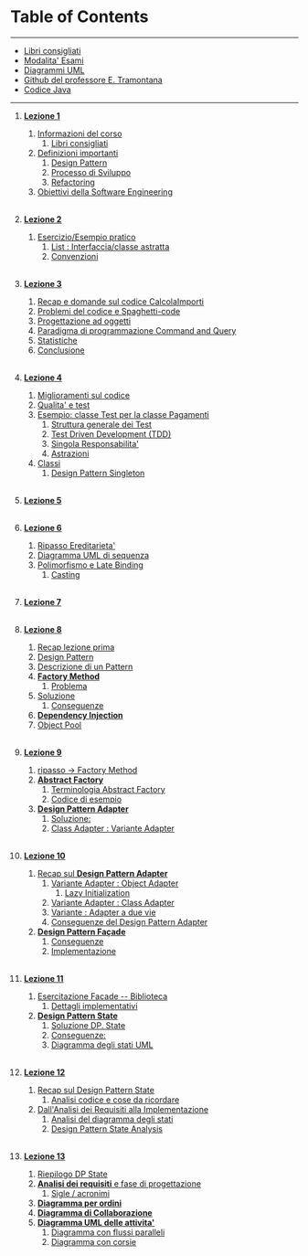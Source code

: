 # Table of Contents

---
* [Libri consigliati](https://www.dmi.unict.it/tramonta/se/libri.html)  
* [Modalita' Esami](https://www.dmi.unict.it/tramonta/se/esame.html)  
* [Diagrammi UML](https://www.dmi.unict.it/tramonta/se/umldp/uml-design-pattern.html) 
* [Github del professore E. Tramontana](https://github.com/e-tramontana)  
* [Codice Java](https://www.dmi.unict.it/tramonta/se/oop/index.html) 

---

1. [**Lezione 1**](01_05-03-24_ids.md#1-lezione----ingegneria-del-software)
    1. [Informazioni del corso](01_05-03-24_ids.md#informazioni-del-corso)
        1. [Libri consigliati](01_05-03-24_ids.md#libri-consigliati)
    2. [Definizioni importanti](01_05-03-24_ids.md#definizioni-importanti)
        1. [Design Pattern](01_05-03-24_ids.md#definizione-di-design-pattern)
        2. [Processo di Sviluppo](01_05-03-24_ids.md#definizione-di-processo-di-sviluppo)
        3. [Refactoring](01_05-03-24_ids.md#definizione-di-refactoring) 
    3. [Obiettivi della Software Engineering](01_05-03-24_ids.md#obiettivi)<br><br>

2. [**Lezione 2**](02_07-03-24_ids.md#2-lezione----ingegneria-del-software)
    1. [Esercizio/Esempio pratico](2_07-03-24_ids.md#esempio-pratico--esercizio)
        1. [List : Interfaccia/classe astratta](2_07-03-24_ids.md#interfacce)
        2. [Convenzioni](2_07-03-24_ids.md#convenzioni)<br><br>

3. [**Lezione 3**](03_12-03-24_ids.md#3-lezione---ingegneria-del-software)
    1. [Recap e domande sul codice CalcolaImporti](03_12-03-24_ids.md#recap-e-domande)
    2. [Problemi del codice e Spaghetti-code](03_12-03-24_ids.md#problemi-del-codice-e-spaghetti-code)
    3. [Progettazione ad oggetti](03_12-03-24_ids.md#progettazione-ad-oggetti)
    4. [Paradigma di programmazione Command and Query](03_12-03-24_ids.md#paradigma-di-programmazione-command-and-query)
    5. [Statistiche](03_12-03-24_ids.md#statistiche)
    6. [Conclusione](03_12-03-24_ids.md#conclusione)<br><br>

4. [**Lezione 4**](04_14-03-24_ids.md#4-lezione----ingegneria-del-software)
    1. [Miglioramenti sul codice](04_14-03-24_ids.md#miglioramenti-sul-codice)
    2. [Qualita' e test](04_14-03-24_ids.md#qualita-e-test)
    3. [Esempio: classe Test per la classe Pagamenti](04_14-03-24_ids.md#esempio-classe-test-per-la-classe-pagamenti)
        1. [Struttura generale dei Test](04_14-03-24_ids.md#struttura-generale-dei-test)
        2. [Test Driven Development (TDD)](04_14-03-24_ids.md#test-driven-development-tdd)
        3. [Singola Responsabilita'](04_14-03-24_ids.md#singola-responsabilita-srp)
        4. [Astrazioni](04_14-03-24_ids.md#astrazioni)
    4. [Classi](04_14-03-24_ids.md#classi)
        1. [Design Pattern Singleton](04_14-03-24_ids.md#design-pattern-singleton)<br><br>

5. [**Lezione 5**]()<br><br>

6. [**Lezione 6**](06_21-03-24_ids.md#6-lezione----ingegneria-del-software)
    1. [Ripasso Ereditarieta'](06_21-03-24_ids.md#ripasso-ereditarieta)
    2. [Diagramma UML di sequenza](06_21-03-24_ids.md#diagramma-uml-di-sequenza)
    3. [Polimorfismo e Late Binding](06_21-03-24_ids.md#polimorfismo-e-late-binding)
        1. [Casting](06_21-03-24_ids.md#casting)<br><br>
    
7. [**Lezione 7**]()<br><br>

8. [**Lezione 8**](08_04-04-24_ids.md#8-lezione----ingegneria-del-software)
    1. [Recap lezione prima](08_04-04-24_ids.md#recap-lezione-prima)
    2. [Design Pattern](08_04-04-24_ids.md#design-pattern)
    3. [Descrizione di un Pattern](08_04-04-24_ids.md#descrizione-di-un-pattern)
    4. [**Factory Method**](08_04-04-24_ids.md#factory-method)
        1. [Problema](08_04-04-24_ids.md#problema)
    5. [Soluzione](08_04-04-24_ids.md#soluzione)
        1. [Conseguenze](08_04-04-24_ids.md#conseguenze)
    6. [**Dependency Injection**](08_04-04-24_ids.md#dependency-injection)
    7. [Object Pool](08_04-04-24_ids.md#object-pool)<br><br>

9. [**Lezione 9**](08_04-04-24_ids.md#8-lezione----ingegneria-del-software)
    1. [ripasso -> Factory Method](08_04-04-24_ids.md#ripasso---factory-method)
    2. [**Abstract Factory**](08_04-04-24_ids.md#abstract-factory)
        1. [Terminologia Abstract Factory](08_04-04-24_ids.md#terminologia-abstract-factory)
        2. [Codice di esempio](08_04-04-24_ids.md#codice-di-esempio)
    3. [**Design Pattern Adapter**](08_04-04-24_ids.md#design-pattern-adapter)
        1. [Soluzione:](08_04-04-24_ids.md#soluzione)
        2. [Class Adapter : Variante Adapter](08_04-04-24_ids.md#class-adapter--variante-adapter)<br><br>

10. [**Lezione 10**](10_11-04-24_ids.md#10-lezione----ingegneria-del-software)
    1. [Recap sul **Design Pattern Adapter**](10_11-04-24_ids.md#recap-sul-design-pattern-adapter)
        1. [Variante Adapter : Object Adapter](10_11-04-24_ids.md#variante-adapter--object-adapter)
            1. [Lazy Initialization](10_11-04-24_ids.md#lazy-initialization)
        2. [Variante Adapter : Class Adapter](10_11-04-24_ids.md#variante-adapter--class-adapter)
        3. [Variante : Adapter a due vie](10_11-04-24_ids.md#variante--adapter-a-due-vie)
        4. [Conseguenze del Design Pattern Adapter](10_11-04-24_ids.md#conseguenze-del-design-pattern-adapter)
    2. [**Design Pattern Façade**](10_11-04-24_ids.md#design-pattern-façade)
        1. [Conseguenze](10_11-04-24_ids.md#conseguenze)
        2. [Implementazione](10_11-04-24_ids.md#implementazione)<br><br>

11. [**Lezione 11**](11_16-04-24_ids.md#11-lezione----ingegneria-del-software)
    1. [Esercitazione Facade -- Biblioteca](11_16-04-24_ids.md#esercitazione-facade----biblioteca)
        1. [Dettagli implementativi](11_16-04-24_ids.md#dettagli-implementativi)
    2. [**Design Pattern State**](11_16-04-24_ids.md#design-pattern-state)
        1. [Soluzione DP. State](11_16-04-24_ids.md#soluzione-dp-state)
        2. [Conseguenze:](11_16-04-24_ids.md#conseguenze)
        3. [Diagramma degli stati UML](11_16-04-24_ids.md#diagramma-degli-stati-uml)<br><br>

12. [**Lezione 12**](12_18-04-24_ids.md#12-lezione----ingegneria-del-software)
    1. [Recap sul Design Pattern State](12_18-04-24_ids.md#recap-sul-design-pattern-state)
        1. [Analisi codice e cose da ricordare](12_18-04-24_ids.md#analisi-codice-e-cose-da-ricordare)
    2. [Dall'Analisi dei Requisiti alla Implementazione](12_18-04-24_ids.md#dallanalisi-dei-requisiti-alla-implementazione)
        1. [Analisi del diagramma degli stati](12_18-04-24_ids.md#analisi-del-diagramma-degli-stati)
        2. [Design Pattern State Analysis](12_18-04-24_ids.md#design-pattern-state-analysis)<br><br>

13. [**Lezione 13**](13_23-04-24_ids.md#13-lezione----ingegneria-del-software)
    1. [Riepilogo DP State](13_23-04-24_ids.md#riepilogo-dp-state)
    2. [**Analisi dei requisiti** e fase di progettazione](13_23-04-24_ids.md#analisi-dei-requisiti-e-fase-di-progettazione)
        1. [Sigle / acronimi](13_23-04-24_ids.md#sigle--acronimi)
    3. [**Diagramma per ordini**](13_23-04-24_ids.md#diagramma-per-ordini)
    4. [**Diagramma di Collaborazione**](13_23-04-24_ids.md#diagramma-di-collaborazione)
    5. [**Diagramma UML delle attivita'**](13_23-04-24_ids.md#diagramma-uml-delle-attivita)
        1. [Diagramma con flussi paralleli](13_23-04-24_ids.md#diagramma-con-flussi-paralleli)
        2. [Diagramma con corsie](13_23-04-24_ids.md#diagramma-con-corsie)<br><br>